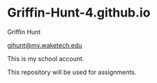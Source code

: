 # Griffin-Hunt-4.github.io

Griffin Hunt

gjhunt@my.waketech.edu

This is my school account.

This repository will be used for assignments.
